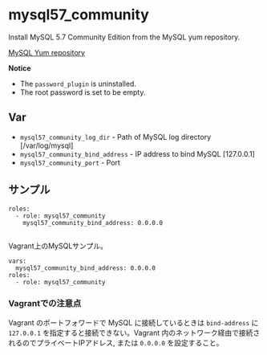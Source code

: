 # mysql57_community

Install MySQL 5.7 Community Edition from the MySQL yum repository.

[MySQL Yum repository](https://dev.mysql.com/downloads/repo/yum/)

**Notice**

- The `password_plugin` is uninstalled.
- The root password is set to be empty.

## Var

- `mysql57_community_log_dir` - Path of MySQL log directory [/var/log/mysql]
- `mysql57_community_bind_address` - IP address to bind MySQL [127.0.0.1]
- `mysql57_community_port` - Port

## サンプル

```
roles:
  - role: mysql57_community
    mysql57_community_bind_address: 0.0.0.0
    
```

Vagrant上のMySQLサンプル。

```
vars:
  mysql57_community_bind_address: 0.0.0.0
roles:
  - role: mysql57_community
```

### Vagrantでの注意点

Vagrant のポートフォワードで MySQL に接続しているときは `bind-address` に `127.0.0.1` を指定すると接続できない。Vagrant 内のネットワーク経由で接続されるのでプライベートIPアドレス, または `0.0.0.0` を設定すること。

